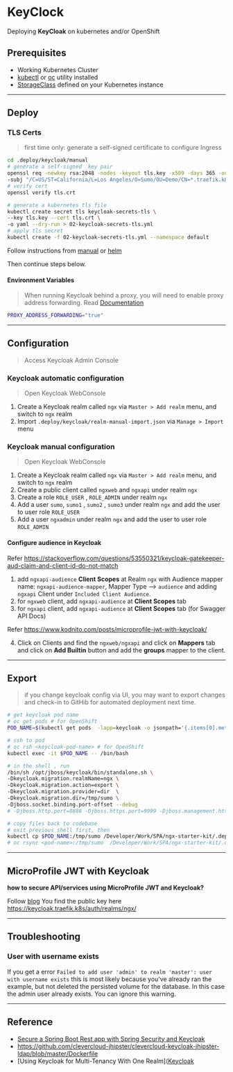# KeyClock

Deploying **KeyCloak** on kubernetes and/or OpenShift

## Prerequisites

- Working Kubernetes Cluster
- [kubectl](https://kubernetes.io/docs/tasks/tools/install-kubectl/) or [oc](https://docs.openshift.com/container-platform/3.11/cli_reference/get_started_cli.html) utility installed
- [StorageClass](https://kubernetes.io/docs/concepts/storage/storage-classes/) defined on your Kubernetes instance

---

## Deploy

### TLS Certs

> first time only: generate a self-signed certificate to configure Ingress

```bash
cd .deploy/keycloak/manual
# generate a self-signed  key pair
openssl req -newkey rsa:2048 -nodes -keyout tls.key -x509 -days 365 -out tls.crt \
-subj "/C=US/ST=California/L=Los Angeles/O=Sumo/OU=Demo/CN=*.traefik.k8s/emailAddress=webmaster@traefik.k8s"
# verify cert
openssl verify tls.crt
```

```bash
# generate a kubernetes tls file
kubectl create secret tls keycloak-secrets-tls \
--key tls.key --cert tls.crt \
-o yaml --dry-run > 02-keycloak-secrets-tls.yml
# apply tls secret
kubectl create -f 02-keycloak-secrets-tls.yml --namespace default
```

Follow instructions from [manual](./manual) or [helm](./helm)

Then continue steps below.

#### Environment Variables

> When running Keycloak behind a proxy, you will need to enable proxy address forwarding.
> Read [Documentation](https://www.keycloak.org/docs/latest/server_installation/#_setting-up-a-load-balancer-or-proxy)

```bash
PROXY_ADDRESS_FORWARDING="true"
```

---

## Configuration

> Access Keycloak Admin Console

### Keycloak automatic configuration

> Open Keycloak WebConsole

1. Create a Keycloak realm called `ngx` via `Master > Add realm` menu, and switch to `ngx` realm
2. Import `.deploy/keycloak/realm-manual-import.json` via `Manage > Import` menu

### Keycloak manual configuration

> Open Keycloak WebConsole

1. Create a Keycloak realm called `ngx` via `Master > Add realm` menu, and switch to `ngx` realm
2. Create a public client called `ngxweb` and `ngxapi` under realm `ngx`
3. Create a role `ROLE_USER` , `ROLE_ADMIN` under realm `ngx`
4. Add a user `sumo`, `sumo1` , `sumo2` , `sumo3` under realm `ngx` and add the user to user role `ROLE_USER`
5. Add a user `ngxadmin` under realm `ngx` and add the user to user role `ROLE_ADMIN`

#### Configure audience in Keycloak

Refer <https://stackoverflow.com/questions/53550321/keycloak-gatekeeper-aud-claim-and-client-id-do-not-match>

1. add `ngxapi-audience` **Client Scopes** at Realm `ngx` with Audience mapper name: `ngxapi-audience-mapper`, Mapper Type --> `audience` and adding `ngxapi` Client under `Included Client Audience`.
2. for `ngxweb` client, add `ngxapi-audience` at **Client Scopes** tab
3. for `ngxapi` client, add `ngxapi-audience` at **Client Scopes** tab (for Swagger API Docs)

Refer <https://www.kodnito.com/posts/microprofile-jwt-with-keycloak/>

4. Click on Clients and find the `ngxweb/ngxapi` and click on **Mappers** tab and click on **Add Builtin** button and add the **groups** mapper to the client.

---

## Export

> if you change keycloak config via UI,
> you may want to export changes and check-in to GitHib for automated deployment next time.

```bash
# get keycloak pod name
# oc get pods # for OpenShift
POD_NAME=$(kubectl get pods  -lapp=keycloak -o jsonpath='{.items[0].metadata.name}')

# ssh to pod
# oc rsh <keycloak-pod-name> # for OpenShift
kubectl exec -it $POD_NAME -- /bin/bash

# in the shell , run
/bin/sh /opt/jboss/keycloak/bin/standalone.sh \
-Dkeycloak.migration.realmName=ngx \
-Dkeycloak.migration.action=export \
-Dkeycloak.migration.provider=dir  \
-Dkeycloak.migration.dir=/tmp/sumo \
-Djboss.socket.binding.port-offset --debug
# -Djboss.http.port=8888 -Djboss.https.port=9999 -Djboss.management.http.port=7777

# copy files back to codebase
# exit previous shell first, then
kubectl cp $POD_NAME:/tmp/sumo /Developer/Work/SPA/ngx-starter-kit/.deploy/keycloak/realm-import
# oc rsync <pod-name>:/tmp/sumo  /Developer/Work/SPA/ngx-starter-kit/.deploy/keycloak # for OpenShift
```

---

## MicroProfile JWT with Keycloak

**how to secure API/services using MicroProfile JWT and Keycloak?**

Follow [blog](https://kodnito.com/posts/microprofile-jwt-with-keycloak/)
You find the public key here https://keycloak.traefik.k8s/auth/realms/ngx/

---

## Troubleshooting

### User with username exists

If you get a error `Failed to add user 'admin' to realm 'master': user with username exists` this is most likely because
you've already ran the example, but not deleted the persisted volume for the database. In this case the admin user already
exists. You can ignore this warning.

---

## Reference

- [Secure a Spring Boot Rest app with Spring Security and Keycloak](https://sandor-nemeth.github.io/java/spring/2017/06/15/spring-boot-with-keycloak.html)
- https://github.com/clevercloud-jhipster/clevercloud-keycloak-jhipster-ldap/blob/master/Dockerfile
- [Using Keycloak for Multi-Tenancy With One Realm]([Keycloak](https://medium.com/swlh/using-keycloak-for-multi-tenancy-with-one-realm-7be81583ed7b)
